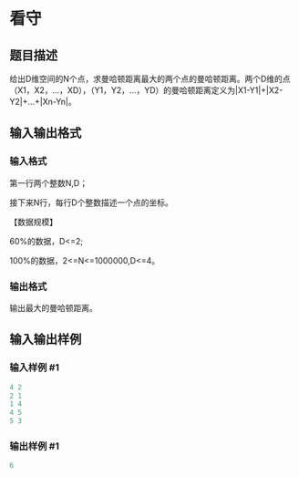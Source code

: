 # 看守

## 题目描述

给出D维空间的N个点，求曼哈顿距离最大的两个点的曼哈顿距离。两个D维的点（X1，X2，…，XD），（Y1，Y2，…，YD）的曼哈顿距离定义为|X1-Y1|+|X2-Y2|+…+|Xn-Yn|。

## 输入输出格式

### 输入格式

第一行两个整数N,D；

接下来N行，每行D个整数描述一个点的坐标。

【数据规模】

60%的数据，D<=2;

100%的数据，2<=N<=1000000,D<=4。

### 输出格式

输出最大的曼哈顿距离。

## 输入输出样例

### 输入样例 #1

```cpp
4 2
2 1
1 4
4 5
5 3
```


### 输出样例 #1

```cpp
6
```


